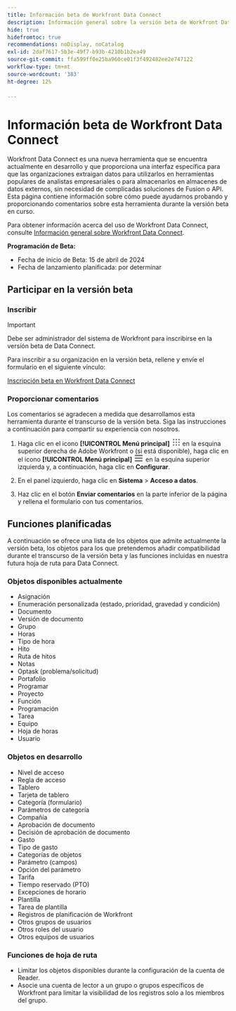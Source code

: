 ```yaml
---
title: Información beta de Workfront Data Connect
description: Información general sobre la versión beta de Workfront Data Connect
hide: true
hidefromtoc: true
recommendations: noDisplay, noCatalog
exl-id: 2daf7617-5b3e-49f7-b93b-4210b1b2ea49
source-git-commit: ffa599ff0e25ba960ce01f3f492482ee2e747122
workflow-type: tm+mt
source-wordcount: '383'
ht-degree: 12%

---
```


# Información beta de Workfront Data Connect

Workfront Data Connect es una nueva herramienta que se encuentra actualmente en desarrollo y que proporciona una interfaz específica para que las organizaciones extraigan datos para utilizarlos en herramientas populares de analistas empresariales o para almacenarlos en almacenes de datos externos, sin necesidad de complicadas soluciones de Fusion o API. Esta página contiene información sobre cómo puede ayudarnos probando y proporcionando comentarios sobre esta herramienta durante la versión beta en curso.

Para obtener información acerca del uso de Workfront Data Connect, consulte [Información general sobre Workfront Data Connect](/help/quicksilver/reports-and-dashboards/data-lake/data-lake-overview.md).

**Programación de Beta:**

* Fecha de inicio de Beta: 15 de abril de 2024
* Fecha de lanzamiento planificada: por determinar

## Participar en la versión beta

### Inscribir

>[!IMPORTANT]
>
>Debe ser administrador del sistema de Workfront para inscribirse en la versión beta de Data Connect.

Para inscribir a su organización en la versión beta, rellene y envíe el formulario en el siguiente vínculo:

[Inscripción beta en Workfront Data Connect](https://adobe.ly/workfrontdatalake)

### Proporcionar comentarios

Los comentarios se agradecen a medida que desarrollamos esta herramienta durante el transcurso de la versión beta. Siga las instrucciones a continuación para compartir su experiencia con nosotros.

1. Haga clic en el icono **[!UICONTROL Menú principal]** ![Menú principal](/help/_includes/assets/main-menu-icon.png) en la esquina superior derecha de Adobe Workfront o (si está disponible), haga clic en el icono **[!UICONTROL Menú principal]** ![Menú principal](/help/_includes/assets/main-menu-icon-left-nav.png) en la esquina superior izquierda y, a continuación, haga clic en **Configurar**.

1. En el panel izquierdo, haga clic en **Sistema** > **Acceso a datos**.

1. Haz clic en el botón **Enviar comentarios** en la parte inferior de la página y rellena el formulario con tus comentarios.

## Funciones planificadas

A continuación se ofrece una lista de los objetos que admite actualmente la versión beta, los objetos para los que pretendemos añadir compatibilidad durante el transcurso de la versión beta y las funciones incluidas en nuestra futura hoja de ruta para Data Connect.

### Objetos disponibles actualmente

* Asignación
* Enumeración personalizada (estado, prioridad, gravedad y condición)
* Documento
* Versión de documento
* Grupo
* Horas
* Tipo de hora
* Hito
* Ruta de hitos
* Notas
* Optask (problema/solicitud)
* Portafolio
* Programar
* Proyecto
* Función
* Programación
* Tarea
* Equipo
* Hoja de horas
* Usuario

### Objetos en desarrollo

* Nivel de acceso
* Regla de acceso
* Tablero
* Tarjeta de tablero
* Categoría (formulario)
* Parámetros de categoría
* Compañía
* Aprobación de documento
* Decisión de aprobación de documento
* Gasto
* Tipo de gasto
* Categorías de objetos
* Parámetro (campos)
* Opción del parámetro
* Tarifa
* Tiempo reservado (PTO)
* Excepciones de horario
* Plantilla
* Tarea de plantilla
* Registros de planificación de Workfront
* Otros grupos de usuarios
* Otros roles del usuario
* Otros equipos de usuarios

### Funciones de hoja de ruta

* Limitar los objetos disponibles durante la configuración de la cuenta de Reader.
* Asocie una cuenta de lector a un grupo o grupos específicos de Workfront para limitar la visibilidad de los registros solo a los miembros del grupo.
